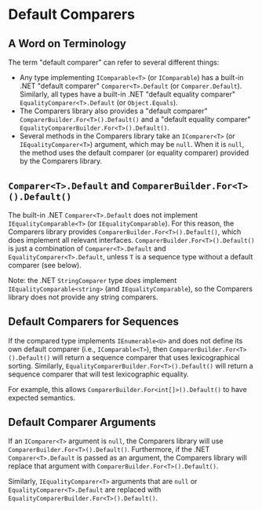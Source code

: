 # Default Comparers

## A Word on Terminology

The term "default comparer" can refer to several different things:
* Any type implementing `IComparable<T>` (or `IComparable`) has a built-in .NET "default comparer" `Comparer<T>.Default` (or `Comparer.Default`). Similarly, all types have a built-in .NET "default equality comparer" `EqualityComparer<T>.Default` (or `Object.Equals`).
* The Comparers library also provides a "default comparer" `ComparerBuilder.For<T>().Default()` and a "default equality comparer" `EqualityComparerBuilder.For<T>().Default()`.
* Several methods in the Comparers library take an `IComparer<T>` (or `IEqualityComparer<T>`) argument, which may be `null`. When it is `null`, the method uses the default comparer (or equality comparer) provided by the Comparers library.

## `Comparer<T>.Default` and `ComparerBuilder.For<T>().Default()`

The built-in .NET `Comparer<T>.Default` does not implement `IEqualityComparable<T>` (or `IEqualityComparable`). For this reason, the Comparers library provides `ComparerBuilder.For<T>().Default()`, which does implement all relevant interfaces. `ComparerBuilder.For<T>().Default()` is just a combination of `Comparer<T>.Default` and `EqualityComparer<T>.Default`, unless `T` is a sequence type without a default comparer (see below).

Note: the .NET `StringComparer` type _does_ implement `IEqualityComparable<string>` (and `IEqualityComparable`), so the Comparers library does not provide any string comparers.

## Default Comparers for Sequences

If the compared type implements `IEnumerable<U>` and does not define its own default comparer (i.e., `IComparable<T>`), then `ComparerBuilder.For<T>().Default()` will return a sequence comparer that uses lexicographical sorting. Similarly, `EqualityComparerBuilder.For<T>().Default()` will return a sequence comparer that will test lexicographic equality.

For example, this allows `ComparerBuilder.For<int[]>().Default()` to have expected semantics.

## Default Comparer Arguments

If an `IComparer<T>` argument is `null`, the Comparers library will use `ComparerBuilder.For<T>().Default()`. Furthermore, if the .NET `Comparer<T>.Default` is passed as an argument, the Comparers library will replace that argument with `ComparerBuilder.For<T>().Default()`.

Similarly, `IEqualityComparer<T>` arguments that are `null` or `EqualityComparer<T>.Default` are replaced with `EqualityComparerBuilder.For<T>().Default()`.